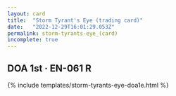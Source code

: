 ```yaml
---
layout: card
title:  "Storm Tyrant's Eye (trading card)"
date:   "2022-12-29T16:01:29.053Z"
permalink: storm-tyrants-eye_(card)
incomplete: true
---
```


## DOA 1st &middot; EN-061 R

{% include templates/storm-tyrants-eye-doa1e.html %}
